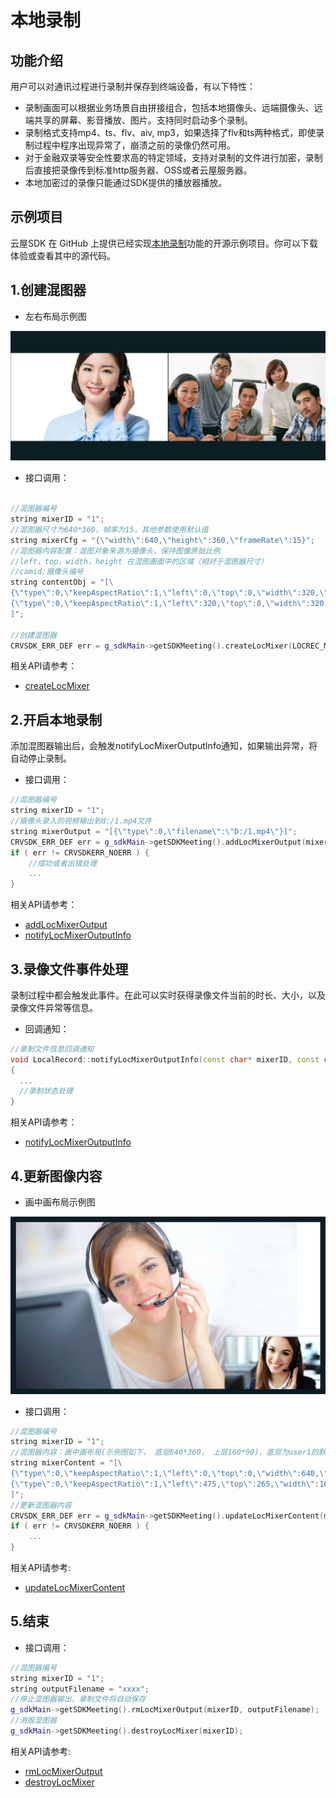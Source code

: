 # 本地录制

## 功能介绍

用户可以对通讯过程进行录制并保存到终端设备，有以下特性：

- 录制画面可以根据业务场景自由拼接组合，包括本地摄像头、远端摄像头、远端共享的屏幕、影音播放、图片。支持同时启动多个录制。
- 录制格式支持mp4、ts、flv、aiv, mp3，如果选择了flv和ts两种格式，即使录制过程中程序出现异常了，崩溃之前的录像仍然可用。
- 对于金融双录等安全性要求高的特定领域，支持对录制的文件进行加密，录制后直接把录像传到标准http服务器、OSS或者云屋服务器。
- 本地加密过的录像只能通过SDK提供的播放器播放。


## 示例项目

云屋SDK 在 GitHub 上提供已经实现[本地录制](https://github.com/cloudroomSDK/API-Demo/tree/main/Linux/src/TestLocRecord)功能的开源示例项目。你可以下载体验或查看其中的源代码。

<h2 id=record_createLocMixer>1.创建混图器</h2>

- 左右布局示例图

![左右布局示例图](./images/layout_2.jpg)

- 接口调用：

```cpp

//混图器编号
string mixerID = "1";
//混图器尺寸为640*360，帧率为15，其他参数使用默认值
string mixerCfg = "{\"width\":640,\"height\":360,\"frameRate\":15}";
//混图器内容配置：混图对象来源为摄像头，保持图像原始比例
//left，top，width，height 在混图画面中的区域（相对于混图器尺寸）
//camid:摄像头编号
string contentObj = "[\
{\"type\":0,\"keepAspectRatio\":1,\"left\":0,\"top\":0,\"width\":320,\"height\":180,\"param\":{\"camid\":\"usr1.-1\"}},\
{\"type\":0,\"keepAspectRatio\":1,\"left\":320,\"top\":0,\"width\":320,\"height\":180,\"param\":{\"camid\":\"usr2.-1\"}}\
]";

//创建混图器
CRVSDK_ERR_DEF err = g_sdkMain->getSDKMeeting().createLocMixer(LOCREC_MIXER_ID, mixerCfg.constData(), mixerContents.constData());

```

相关API请参考：
* [createLocMixer](Apis.md#createLocMixer)



<h2 id=record_addLocMixerOutput>2.开启本地录制</h2>

添加混图器输出后，会触发notifyLocMixerOutputInfo通知，如果输出异常，将自动停止录制。

- 接口调用：

```cpp
//混图器编号
string mixerID = "1";
//摄像头录入的视频输出到d:/1.mp4文件
string mixerOutput = "[{\"type\":0,\"filename\":\"D:/1.mp4\"}]";
CRVSDK_ERR_DEF err = g_sdkMain->getSDKMeeting().addLocMixerOutput(mixerID, mixerOutput.constData());
if ( err != CRVSDKERR_NOERR ) {
    //成功或者出错处理
    ...
}


```

相关API请参考：
* [addLocMixerOutput](Apis.md#addLocMixerOutput)
* [notifyLocMixerOutputInfo](Apis.md#notifyLocMixerOutputInfo)


<h2 id=record_locMixerOutputInfo>3.录像文件事件处理</h2>

录制过程中都会触发此事件。在此可以实时获得录像文件当前的时长、大小，以及录像文件异常等信息。

- 回调通知：

```cpp
//录制文件信息回调通知
void LocalRecord::notifyLocMixerOutputInfo(const char* mixerID, const char* nameOrUrl, const char* outputInfo)
{
  ...
  //录制状态处理
}

```

相关API请参考：
* [notifyLocMixerOutputInfo](Apis.md#notifyLocMixerOutputInfo)


<h2 id=record_updateLocMixerContent>4.更新图像内容</h2>

- 画中画布局示例图

![画中画布局示例图](./images/layout_overlap.jpg)

- 接口调用：

```cpp
//混图器编号
string mixerID = "1";
//混图器内容：画中画布局(示例图如下， 底层640*360， 上层160*90)，底层为user1的默认摄像头， 上层为user2的默认摄像头
string mixerContent = "[\
{\"type\":0,\"keepAspectRatio\":1,\"left\":0,\"top\":0,\"width\":640,\"height\":360,\"param\":{\"camid\":\"usr1.-1\"}},\
{\"type\":0,\"keepAspectRatio\":1,\"left\":475,\"top\":265,\"width\":160,\"height\":90,\"param\":{\"camid\":\"usr2.-1\"}}\
]";
//更新混图器内容
CRVSDK_ERR_DEF err = g_sdkMain->getSDKMeeting().updateLocMixerContent(mixerID, mixerContent.constData());
if ( err != CRVSDKERR_NOERR ) {
    ...
}

```


相关API请参考:
*  [updateLocMixerContent](Apis.md#updateLocMixerContent)

<h2 id=record_destroyLocMixer>5.结束</h2>

- 接口调用：

```cpp
//混图器编号
string mixerID = "1";
string outputFilename = "xxxx";
//停止混图器输出，录制文件将自动保存
g_sdkMain->getSDKMeeting().rmLocMixerOutput(mixerID, outputFilename);
//消毁混图器
g_sdkMain->getSDKMeeting().destroyLocMixer(mixerID);

```

相关API请参考:
* [rmLocMixerOutput](Apis.md#rmLocMixerOutput)
* [destroyLocMixer](Apis.md#destroyLocMixer)
